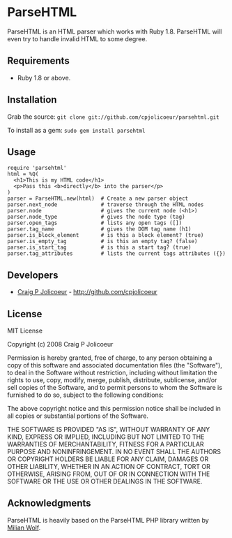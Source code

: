 # ParseHTML

ParseHTML is an HTML parser which works with Ruby 1.8.  ParseHTML will even try to handle invalid HTML to some degree.

## Requirements

* Ruby 1.8 or above.

## Installation

Grab the source: `git clone git://github.com/cpjolicoeur/parsehtml.git`

To install as a gem: `sudo gem install parsehtml`

## Usage

    require 'parsehtml'
    html = %Q(
      <h1>This is my HTML code</h1>
      <p>Pass this <b>directly</b> into the parser</p>
    )
    parser = ParseHTML.new(html)  # Create a new parser object
    parser.next_node              # traverse through the HTML nodes
    parser.node                   # gives the current node (<h1>)
    parser.node_type              # gives the node type (tag)
    parser.open_tags              # lists any open tags ([])
    parser.tag_name               # gives the DOM tag name (h1)
    parser.is_block_element       # is this a block element? (true)
    parser.is_empty_tag           # is this an empty tag? (false)
    parser.is_start_tag           # is this a start tag? (true)
    parser.tag_attributes         # lists the current tags attributes ({})

## Developers

* [Craig P Jolicoeur](http://craigjolicoeur.com) - http://github.com/cpjolicoeur

## License

MIT License

Copyright (c) 2008 Craig P Jolicoeur

Permission is hereby granted, free of charge, to any person obtaining a copy
of this software and associated documentation files (the "Software"), to deal
in the Software without restriction, including without limitation the rights
to use, copy, modify, merge, publish, distribute, sublicense, and/or sell
copies of the Software, and to permit persons to whom the Software is
furnished to do so, subject to the following conditions:

The above copyright notice and this permission notice shall be included in
all copies or substantial portions of the Software.

THE SOFTWARE IS PROVIDED "AS IS", WITHOUT WARRANTY OF ANY KIND, EXPRESS OR
IMPLIED, INCLUDING BUT NOT LIMITED TO THE WARRANTIES OF MERCHANTABILITY,
FITNESS FOR A PARTICULAR PURPOSE AND NONINFRINGEMENT. IN NO EVENT SHALL THE
AUTHORS OR COPYRIGHT HOLDERS BE LIABLE FOR ANY CLAIM, DAMAGES OR OTHER
LIABILITY, WHETHER IN AN ACTION OF CONTRACT, TORT OR OTHERWISE, ARISING FROM,
OUT OF OR IN CONNECTION WITH THE SOFTWARE OR THE USE OR OTHER DEALINGS IN
THE SOFTWARE.

## Acknowledgments

ParseHTML is heavily based on the ParseHTML PHP library written by [Milian Wolf](http://milianw.de).
